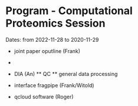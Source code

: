 # Program - Computational Proteomics Session

Dates: from 2022-11-28 to 2020-11-29

* joint paper oputline (Frank)
* 
* DIA (An)
** QC
** general data processing

* interface fragpipe (Frank/Witold)
* qcloud software (Roger)

